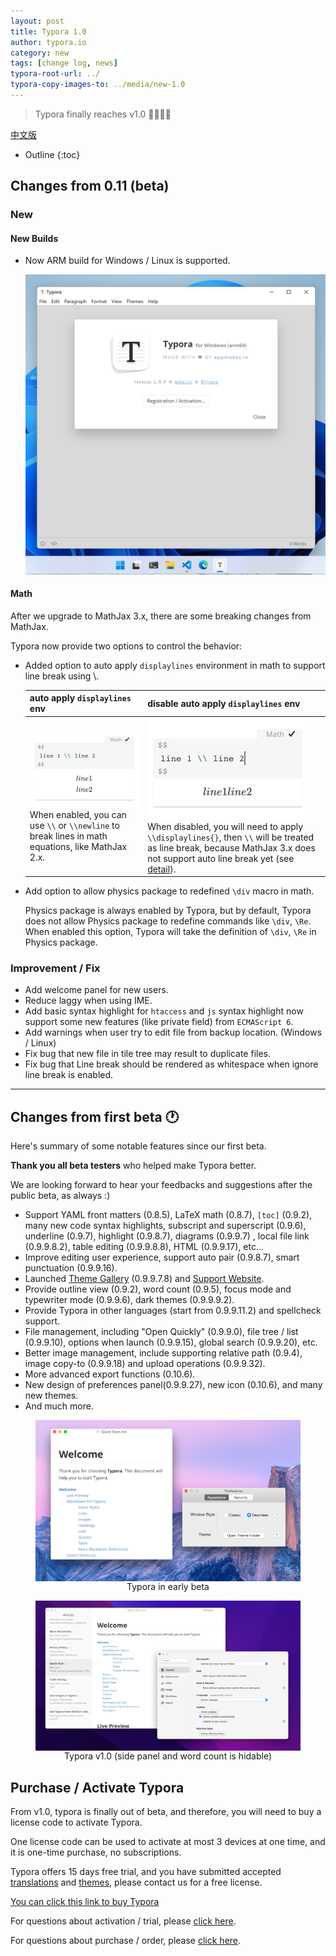 ```yaml
---
layout: post
title: Typora 1.0
author: typora.io
category: new
tags: [change log, news]
typora-root-url: ../
typora-copy-images-to: ../media/new-1.0
---
```




> Typora finally reaches v1.0 🎉🎉🎉🎉

[中文版](https://github.com/typora/wiki-website/blob/gh-pages/zh-Hans/Typora-1.0.md)

* Outline
{:toc}


## Changes from 0.11 (beta)

### New

#### New Builds

- Now ARM build for Windows / Linux is supported.

  <img src="/media/new-1.0/Screen Shot 2021-11-23 at 23.42.00.png" alt="Screen Shot 2021-11-23 at 23.42.00" style="zoom:50%;" />

#### Math

After we upgrade to MathJax 3.x, there are some breaking changes from MathJax. 

Typora now provide two options to control the behavior:

- Added option to auto apply `displaylines` environment in math to support line break using \\.

  | auto apply `displaylines` env                                | disable auto apply `displaylines` env                        |
  | ------------------------------------------------------------ | ------------------------------------------------------------ |
  | <img src="/media/new-1.0/Screen Shot 2021-11-23 at 23.34.06.png" alt="Screen Shot 2021-11-23 at 23.34.06" style="zoom:50%;" /><br />When enabled, you can use `\\` or `\\newline` to break lines in math equations, like MathJax 2.x. | <img src="/media/new-1.0/Screen Shot 2021-11-23 at 23.34.59.png" alt="Screen Shot 2021-11-23 at 23.34.59" style="zoom:50%;" /><br />When disabled, you will need to apply `\\displaylines{}`, then `\\` will be treated as line break, because MathJax 3.x does not support auto line break yet (see [detail](https://github.com/mathjax/MathJax/issues/2312)). |

- Add option to allow physics package to redefined `\div` macro in math.

  Physics package is always enabled by Typora, but by default, Typora does not allow Physics package to redefine commands like `\div`, `\Re`. When enabled this option, Typora will take the definition of  `\div`, `\Re` in Physics package.

### Improvement / Fix

- Add welcome panel for new users.
- Reduce laggy when using IME.
- Add basic syntax highlight for `htaccess` and `js` syntax highlight now support some new features (like private field) from `ECMAScript 6`.
- Add warnings when user try to edit file from backup location. (Windows / Linux)
- Fix bug that new file in tile tree may result to duplicate files.
- Fix bug that Line break should be rendered as whitespace when ignore line break is enabled.

---

## Changes from first beta 🕐

Here's summary of some notable features since our first beta. 

**Thank you all beta testers** who helped make Typora better. 

We are looking forward to hear your feedbacks and suggestions after the public beta, as always :)

- Support YAML front matters (0.8.5), LaTeX math (0.8.7), `[toc]` (0.9.2), many new code syntax highlights, subscript and superscript (0.9.6), underline (0.9.7), highlight (0.9.8.7), diagrams (0.9.9.7) , local file link (0.9.9.8.2), table editing (0.9.9.8.8), HTML (0.9.9.17), etc...
- Improve editing user experience, support auto pair (0.9.8.7), smart punctuation (0.9.9.16).
- Launched [Theme Gallery](https://theme.typora.io) (0.9.9.7.8) and [Support Website](https://support.typora.io/).
- Provide outline view (0.9.2), word count (0.9.5), focus mode and typewriter mode (0.9.9.6), dark themes (0.9.9.9.2).
- Provide Typora in other languages (start from 0.9.9.11.2) and spellcheck support.
- File management, including "Open Quickly" (0.9.9.0), file tree / list (0.9.9.10), options when launch (0.9.9.15), global search (0.9.9.20), etc.
- Better image management, include supporting relative path (0.9.4), image copy-to (0.9.9.18) and upload operations (0.9.9.32).
- More advanced export functions (0.10.6).
- New design of preferences panel(0.9.9.27), new icon (0.10.6), and many new themes.
- And much more.

<figure style="text-align:center;">
    <img src="/media/new-1.0/CCHiRYKUAAA9LIc.png" style="zoom:50%;display:inline-block;vertical-align:middle;"/>
     <figcaption>Typora in early beta</figcaption>
</figure>
<figure style="text-align:center;">
    <img src="/media/new-1.0/Screen Shot 2021-11-23 at 23.30.26.png" style="zoom:50%;display:inline-block;vertical-align:middle;"/>
     <figcaption>Typora v1.0 (side panel and word count is hidable)</figcaption>
</figure>




## Purchase / Activate Typora

From v1.0, typora is finally out of beta, and therefore, you will need to buy a license code to activate Typora. 

One license code can be used to activate at most 3 devices at one time, and it is one-time purchase, no subscriptions.

Typora offers 15 days free trial, and you have submitted accepted [translations](https://github.com/typora/Typora-i18n) and [themes](https://github.com/typora/typora-theme-gallery), please contact us for a free license.

[You can click this link to buy Typora](https://store.typora.io)

For questions about activation / trial, please [click here](/activation).

For questions about purchase / order, please [click here](/purchase).

